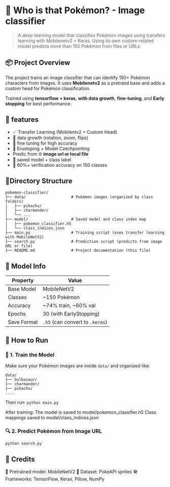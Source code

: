 # 🧠 Who is that Pokémon? - Image classifier

> A deep learning model that classifies Pokémon images using transfers learning with Mobilenetv2 + Keras. Using its own custom-related model predicts more than 150 Pokémon from files or URLs.


## 📦 Project Overview

The project trains an image classifier that can identify 150+ Pokémon characters from images. It uses **Mobilenetv2** as a pretrand base and adds a custom head for Pokémon classification.

Trained using **tensorflow + keras**, **with data growth**, **fine-tuning**, and **Early stopping** for best performance.


## 🚀 features

- ✅ Transfer Learning (Mobilentv2 + Custom Head)
- 🎨 data growth (rotation, zoom, flips)
- 🧠 fine tuning for high accuracy
- 🔁 Erustoping + Model Czechpointing
- Predic from 🌐 **image url or local file**
- 📁 saved model + class label
- 🧪 60%+ verification accuracy on 150 classes


## 📁Directory Structure
  ```
pokemon-classifier/
├── data/                    # Pokémon images (organized by class folders)
│   ├── pikachu/
│   ├── charmander/
│   └── ...
├── model/                   # Saved model and class index map
│   ├── pokemon_classifier.h5
│   └── class_indices.json
├── main.py                  # Training script (uses transfer learning with MobileNetV2)
├── search.py                # Prediction script (predicts from image URL or file)
├── README.md                # Project documentation (this file)
  ```


## 🧪 Model Info

| Property          | Value           |
|------------------|-----------------|
| Base Model       | MobileNetV2     |
| Classes          | ~150 Pokémon    |
| Accuracy         | ~74% train, ~60% val |
| Epochs           | 30 (with EarlyStopping) |
| Save Format      | `.h5` (can convert to `.keras`) |

## 🏁 How to Run

### 🔧 1. Train the Model

Make sure your Pokémon images are inside `data/` and organized like:
```
data/
├── bulbasaur/
├── charmander/
├── pikachu/
....
```


Then run:
```python main.py```

After training:
The model is saved to model/pokemon_classifier.h5
Class mappings saved to model/class_indices.json

### 🔍 2. Predict Pokémon from Image URL
```python search.py```


## 🙌 Credits
🧩 Pretrained model: MobileNetV2
🎨 Dataset: PokeAPI sprites
🛠 Frameworks: TensorFlow, Keras, Pillow, NumPy


